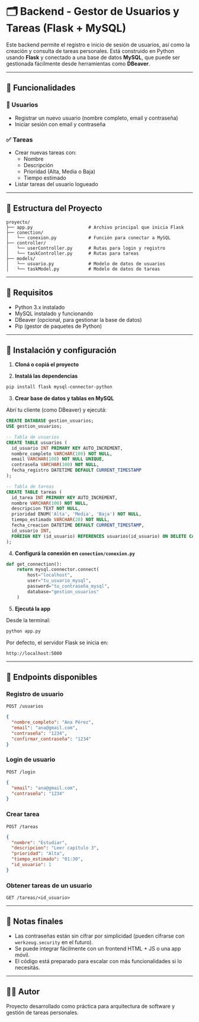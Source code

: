 
# 🗂️ Backend - Gestor de Usuarios y Tareas (Flask + MySQL)

Este backend permite el registro e inicio de sesión de usuarios, así como la creación y consulta de tareas personales. Está construido en Python usando **Flask** y conectado a una base de datos **MySQL**, que puede ser gestionada fácilmente desde herramientas como **DBeaver**.

---

## 🚀 Funcionalidades

### 👤 Usuarios
- Registrar un nuevo usuario (nombre completo, email y contraseña)
- Iniciar sesión con email y contraseña

### ✅ Tareas
- Crear nuevas tareas con:
  - Nombre
  - Descripción
  - Prioridad (Alta, Media o Baja)
  - Tiempo estimado
- Listar tareas del usuario logueado

---

## 📁 Estructura del Proyecto

```
proyecto/
├── app.py                     # Archivo principal que inicia Flask
├── conection/
│   └── conexion.py            # Función para conectar a MySQL
├── controller/
│   └── userController.py      # Rutas para login y registro
│   └── taskController.py      # Rutas para tareas
├── models/
│   └── usuario.py             # Modelo de datos de usuarios
│   └── taskModel.py           # Modelo de datos de tareas
```

---

## 🧰 Requisitos

- Python 3.x instalado
- MySQL instalado y funcionando
- DBeaver (opcional, para gestionar la base de datos)
- Pip (gestor de paquetes de Python)

---

## 🔧 Instalación y configuración

1. **Cloná o copiá el proyecto**

2. **Instalá las dependencias**

```bash
pip install flask mysql-connector-python
```

3. **Crear base de datos y tablas en MySQL**

Abrí tu cliente (como DBeaver) y ejecutá:

```sql
CREATE DATABASE gestion_usuarios;
USE gestion_usuarios;

-- Tabla de usuarios
CREATE TABLE usuarios (
  id_usuario INT PRIMARY KEY AUTO_INCREMENT,
  nombre_completo VARCHAR(100) NOT NULL,
  email VARCHAR(100) NOT NULL UNIQUE,
  contraseña VARCHAR(100) NOT NULL,
  fecha_registro DATETIME DEFAULT CURRENT_TIMESTAMP
);

-- Tabla de tareas
CREATE TABLE tareas (
  id_tarea INT PRIMARY KEY AUTO_INCREMENT,
  nombre VARCHAR(100) NOT NULL,
  descripcion TEXT NOT NULL,
  prioridad ENUM('Alta', 'Media', 'Baja') NOT NULL,
  tiempo_estimado VARCHAR(20) NOT NULL,
  fecha_creacion DATETIME DEFAULT CURRENT_TIMESTAMP,
  id_usuario INT,
  FOREIGN KEY (id_usuario) REFERENCES usuarios(id_usuario) ON DELETE CASCADE
);
```

4. **Configurá la conexión en `conection/conexion.py`**

```python
def get_connection():
    return mysql.connector.connect(
        host="localhost",
        user="tu_usuario_mysql",
        password="tu_contraseña_mysql",
        database="gestion_usuarios"
    )
```

5. **Ejecutá la app**

Desde la terminal:

```bash
python app.py
```

Por defecto, el servidor Flask se inicia en:

```
http://localhost:5000
```

---

## 🧪 Endpoints disponibles

### Registro de usuario
`POST /usuarios`

```json
{
  "nombre_completo": "Ana Pérez",
  "email": "ana@gmail.com",
  "contraseña": "1234",
  "confirmar_contraseña": "1234"
}
```

### Login de usuario
`POST /login`

```json
{
  "email": "ana@gmail.com",
  "contraseña": "1234"
}
```

### Crear tarea
`POST /tareas`

```json
{
  "nombre": "Estudiar",
  "descripcion": "Leer capítulo 3",
  "prioridad": "Alta",
  "tiempo_estimado": "01:30",
  "id_usuario": 1
}
```

### Obtener tareas de un usuario
`GET /tareas/<id_usuario>`

---

## 📌 Notas finales

- Las contraseñas están sin cifrar por simplicidad (pueden cifrarse con `werkzeug.security` en el futuro).
- Se puede integrar fácilmente con un frontend HTML + JS o una app móvil.
- El código está preparado para escalar con más funcionalidades si lo necesitás.

---

## 🧑‍💻 Autor
Proyecto desarrollado como práctica para arquitectura de software y gestión de tareas personales.
